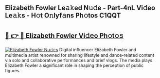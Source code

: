 ## Elizabeth Fowler Le𝚊𝚔ed N𝚞𝚍e - Part-4nL Vi𝚍eo Le𝚊𝚔s - H𝚘t O𝚗lyf𝚊ns Ph𝚘tos C1QQT

# <h2><a href="http://hf00ut.feru.top/?c=Elizabeth+Fowler">🔗 👉 🔴 Elizabeth Fowler Vi𝚍𝚎o Ph𝚘t𝚘𝚜</a></h2>

[![Elizabeth Fowler Nu𝚍𝚎s](https://i.imgur.com/0TWrTi3.gif)](http://hf00ut.feru.top/?c=Elizabeth+Fowler)
Digital influencer Elizabeth Fowler and multimedia artist renowned for sharing lifestyle and dance-related content via solo and collaborative performances and brief vlogs. The media plays Elizabeth Fowler a significant role in shaping the perception of public figures. 
